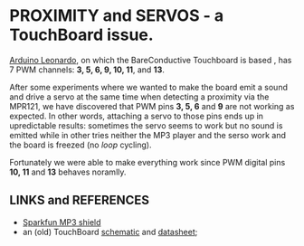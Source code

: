 # PROXIMITY and SERVOS - a TouchBoard issue.
[Arduino Leonardo](https://www.arduino.cc/en/Main/arduinoBoardLeonardo), on which the BareConductive Touchboard is based , has 7 PWM channels: **3, 5, 6, 9, 10, 11**, and **13**.

After some experiments where we wanted to make the board emit a sound and drive a servo at the same time when detecting a proximity via the MPR121, we have discovered that PWM pins **3, 5, 6** and **9** are not working as expected. In other words, attaching a servo to those pins ends up in upredictable results: sometimes the servo seems to work but no sound is emitted while in other tries neither the MP3 player and the serso work and the board is freezed (no _loop_ cycling).

Fortunately we were able to make everything work since PWM digital pins **10, 11** and **13** behaves noramlly.

## LINKS and REFERENCES
* [Sparkfun MP3 shield](https://learn.sparkfun.com/tutorials/mp3-player-shield-hookup-guide-v15)
* an (old) TouchBoard [schematic](https://cdn.sparkfun.com/datasheets/Dev/Arduino/Boards/touch-board-schematic.pdf) and [datasheet](https://cdn.sparkfun.com/datasheets/Dev/Arduino/Boards/TouchBoard_TechDataSheet.pdf);

